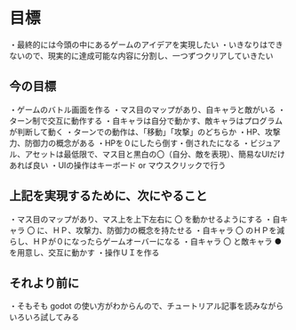 
# 目標

・最終的には今頭の中にあるゲームのアイデアを実現したい
・いきなりはできないので、現実的に達成可能な内容に分割し、一つずつクリアしていきたい

## 今の目標

・ゲームのバトル画面を作る
・マス目のマップがあり、自キャラと敵がいる
・ターン制で交互に動作する
・自キャラは自分で動かす、敵キャラはプログラムが判断して動く
・ターンでの動作は、「移動」「攻撃」のどちらか
・HP、攻撃力、防御力の概念がある
・HPを０にしたら倒す・倒されたになる
・ビジュアル、アセットは最低限で、マス目と黒白の〇（自分、敵を表現）、簡易なUIだけあれば良い
・UIの操作はキーボード or マウスクリックで行う

## 上記を実現するために、次にやること

・マス目のマップがあり、マス上を上下左右に 〇 を動かせるようにする
・自キャラ 〇 に、ＨＰ、攻撃力、防御力の概念を持たせる
・自キャラ 〇 のＨＰを減らし、ＨＰが０になったらゲームオーバーになる
・自キャラ 〇 と敵キャラ ● を用意し、交互に動かす
・操作ＵＩを作る

## それより前に

・そもそも godot の使い方がわからんので、チュートリアル記事を読みながらいろいろ試してみる
